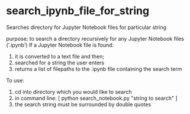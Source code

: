 # search_ipynb_file_for_string
Searches directory for Jupyter Notebook files for particular string


purpose: to search a directory recursively for any Jupyter Notebook files ('.ipynb')
If a Jupyter Notebook file is found:
1. it is converted to a text file and then;
2. searched for a string the user enters
3. returns a list of filepaths to the .ipynb file containing the search term

To use:

1. cd into directory which you would like to search
2. in command line: [ python search_notebook.py "string to search" ]
3. the search string must be surrounded by double quotes

